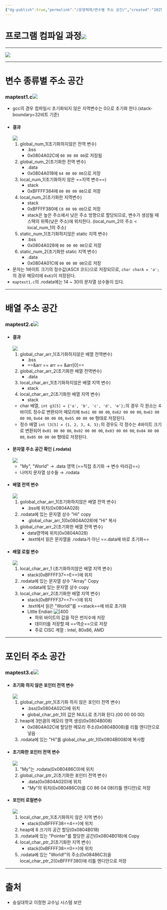 ```yaml
---
{"dg-publish":true,"permalink":"/운영체제/변수별 주소 공간/","created":"2025-02-12T14:24:11.972+09:00"}
---
```


# 프로그램 컴파일 과정![](https://i.imgur.com/MSbuyod.png)
---
![](https://i.imgur.com/jkOTLXx.png)

---
# 변수 종류별 주소 공간
### maptest1.c![](https://i.imgur.com/cpTHVAG.png)
- gcc의 경우 컴파일시 초기화되지 않은 지역변수는 0으로 초기화 한다.(stack-boundary=32비트 기준)
- #### 결과
  ![](https://i.imgur.com/rTqYQFc.png)
	1. global_num_1(초기화하지않은 전역 변수)
		- .bss
		- 0x0804A02C에 `00 00 00 00`로 저장됨
	2. global_num_2(초기화한 전역 변수)
		- .data
		- 0x0804A018에 `64 00 00 00`으로 저장
	3. local_num_1(초기화하지 않은 ==지역 변수==)
		- stack
		- 0xBFFFF384에 `00 00 00 00`으로 저장
	4. local_num_2(초기화한 지역변수)
		- stack
		- 0xBFFFF380에 `C8 00 00 00`으로 저장
		- stack은 높은 주소에서 낮은 주소 방향으로 할당되므로, 변수가 생성될 때 스택의 위쪽(낮은 주소)에 위치한다. (local_num_2의 주소 < local_num_1의 주소)
	5. static_num_1(초기화하지않은 static 지역 변수)
		- .bss
		- 0x0804A028에 `00 00 00 00`으로 저장
	6. static_num_2(초기화한 static 지역 변수)
		- .data
		- 0x0804A01C에 `00 00 00 00`으로 저장
- 문자는 1바이트 크기의 정수값(ASCII 코드)으로 저장되므로, `char charA = 'a';`의 경우 메모리에 `0x61`이 저장된다.
- `maptest1.c`의 .rodata에는 14 ~ 30의 문자열 상수들이 있다.
---
# 배열 주소 공간
### maptest2.c![](https://i.imgur.com/OrU9jLB.png)
- #### 결과
  ![](https://i.imgur.com/I2XsrY6.png)
	1. global_char_arr_1(초기화하지않은 배열 전역변수)
		- .bss
		- ==&arr == arr == &arr[0]==
	2. global_char_arr_2(초기화한 배열 전역변수)
		- .data
	3. local_char_arr_1(초기화하지않은 배열 지역 변수)
		- stack
	4. local_char_arr_2(초기화한 배열 지역 변수)
		- stack
	- char 배열, `int g3[5] = {'a', 'b', 'c', 'd', 'e'};`의 경우 각 원소는 4바이트 정수로 변환되어 메모리에 `0x61 00 00 00`, `0x62 00 00 00`, `0x63 00 00 00`, `0x64 00 00 00`, `0x65 00 00 00` 형태로 저장된다.
	- 정수 배열 `int l3[5] = {1, 2, 3, 4, 5};`의 경우도 각 정수는 4바이트 크기로 변환되어 `0x01 00 00 00`, `0x02 00 00 00`, `0x03 00 00 00`, `0x04 00 00 00`, `0x05 00 00 00` 형태로 저장된다.
- #### 문자열 주소 공간 확인 (.rodata)
  ![](https://i.imgur.com/tgo2Z6E.png)
	- "My", "World" → .data 영역 (==직접 초기화 → 변수 따라감==)
	- 나머지 문자열 상수들 → .rodata
- #### 배열 전역 변수
  ![](https://i.imgur.com/5h738fq.png)
	1. golobal_char_arr_1(초기화하지않은 배열 전역 변수)
		- .bss에 위치(0x0804A028)
	2. .rodata에 있는 문자열 상수 "Hi" copy
		- .global_char_arr_1(0x0804A028)에 "Hi" 복사
	3. global_char_arr_2(초기화한 배열 전역 변수) 
		- data영역에 위치(0x0804A028)
		- .text에서 읽은 문자열을 .rodata가 아닌 ==.data에 바로 초기화==
- #### 배열 로컬 변수
  ![](https://i.imgur.com/sd0G7KX.png)
	1. local_char_arr_1 (초기화하지않은 배열 지역 변수)
		- stack(0xBFFFF37==E==)에 위치
	2. .rodata에 있는 문자열 상수 "Array" Copy
		- .rodata에 있는 문자열 상수 copy
	3. local_char_arr_2(초기화한 배열 지역 변수)
		- stack(0xBFFFF37==7==)에 위치
		- .text에서 읽은 "World!"를 ==stack==에 바로 초기화
		- Little Endian
            ![|400](https://i.imgur.com/L91iiyh.png)
			- 하위 바이트의 값을 작은 번지수에 저장
			- 데이터를 저장할 때 ==역순==으로 저장
			- 주로 CISC 계열 : Intel, 80x86, AMD
---
# 포인터 주소 공간
### maptest3.c![](https://i.imgur.com/OwWJlDK.png)
- #### 초기화 하지 않은 포인터 전역 변수
  ![](https://i.imgur.com/JkHW6kR.png)
	1. global_char_ptr_1(초기화 하지 않은 포인터 전역 변수)
		- .bss(0x0804A02C)에 위치
		- global_char_ptr_1의 값은 NULL로 초기화 된다.(00 00 00 00)
	2. heap에 3만큼의 메모리 영역 생성(0x0804B008)
		-  0x0804A02C에 할당한 메모리 주소(0x0804B008)를  리틀 엔디안으로 넣음
	3. .rodata에 있는 "Hi"를 global_char_ptr_1(0x0804B008)에 복사함
- #### 초기화한 포인터 전역 변수
  ![](https://i.imgur.com/7nRgNr7.png)
	1. "My"는 .rodata(0x080486C0)에 위치
	2. global_char_ptr_2(초기화한 포인터 전역 변수)
		- .data(0x0804A020)에 위치
		- "My"의 위치(0x080486C0)를 C0 86 04 08(리틀 엔디안)로 저장
- #### 포인터 로컬변수
  ![](https://i.imgur.com/i93QMPs.png)
	1. local_char_ptr_1(초기화하지 않은 지역 변수)
		- stack(0xBFFFF38==4==)에 위치
	2. heap에 8 크기의 공간 할당(0x0804B018)
	3. .rodata에 있는 "Pointer"를 할당한 공간(0x0804B018)에 Copy
	4. local_char_ptr_2(초기화한 지역 변수)
		- stack(0xBFFFF38==0==)에 위치
	5. .rodata에 있는 "World!"의 주소(0x08486C3)을 local_char_ptr_2(0xBFFFF380)에 리틀 엔디안으로 저장
---
# 출처
- 숭실대학교 이정현 교수님 시스템 보안